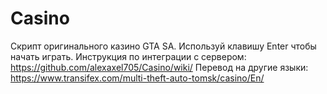 # Casino
Скрипт оригинального казино GTA SA.
Используй клавишу Enter чтобы начать играть.
Инструкция по интеграции с сервером: https://github.com/alexaxel705/Casino/wiki/
Перевод на другие языки: https://www.transifex.com/multi-theft-auto-tomsk/casino/En/